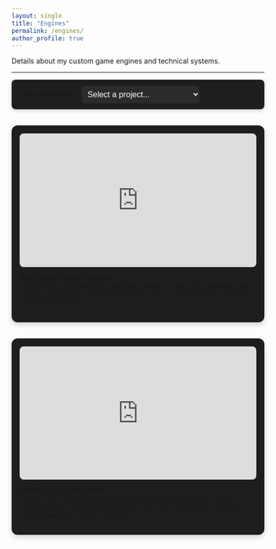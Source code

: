 ```yaml
---
layout: single
title: "Engines"
permalink: /engines/
author_profile: true
---
```


Details about my custom game engines and technical systems.

---

<div class="sticky-project-dropdown">
  <label for="project-jump"><strong>Jump to project:</strong></label>
  <select id="project-jump" onchange="location.hash=this.value">
    <option value="">Select a project...</option>
    <option value="#skullforge">SkullForge Engine Features</option>
    <option value="#skulledit">SkullForge Engine Editor</option>    
  </select>
</div>

<style>
.sticky-project-dropdown {
  position: sticky;
  top: 1rem;
  z-index: 1000;
  background: var(--mm-surface, #1e1e1e);
  padding: 0.75rem 1rem;
  margin-bottom: 1.5rem;
  border-radius: 8px;
  box-shadow: 0 2px 10px rgba(0,0,0,0.2);
}
.sticky-project-dropdown label {
  margin-right: 0.5rem;
}
.sticky-project-dropdown select {
  font-size: 1rem;
  padding: 0.5rem;
  border-radius: 6px;
  border: none;
  background-color: #2b2b2b;
  color: white;
}
</style>


<style>
.video-grid {
  display: grid;
  grid-template-columns: repeat(auto-fit, minmax(300px, 1fr));
  gap: 2rem;
  margin-top: 2rem;
}
.video-card {
  background: var(--mm-surface, #1e1e1e);
  padding: 1rem;
  border-radius: 12px;
  box-shadow: 0 4px 12px rgba(0,0,0,0.2);
}
.video-card iframe {
  width: 100%;
  aspect-ratio: 16 / 9;
  border: none;
  border-radius: 8px;
}
.video-card p {
  margin-top: 0.75rem;
}
</style>

<style>
.video-card {
  position: relative;
  scroll-margin-top: 150px; /* Offset scroll anchor to avoid sticky menu overlap */
}
</style>


<div class="video-grid">

  <div class="video-card" id="skullforge">
    <iframe src="https://www.youtube.com/embed/OeUQCfQURaY" allowfullscreen></iframe>
    <p><strong>SkullForge Engine Features</strong><br>In this video, I demonstrate the first version of my cross-platform game engine, SkullForge, and talk a bit about why I started from scratch for the next iteration.</p>
  </div>

  <div class="video-card" id="skulledit">
    <iframe src="https://www.youtube.com/embed/sAR2dOuBZVE" allowfullscreen></iframe>
    <p><strong>SkullForge Engine Editor</strong><br>In this video, I look at the editor for the first version of my cross-platform game, SkullForge, and talk a bit more, about why I started from scratch for the next iteration.</p>
  </div>

</div>
